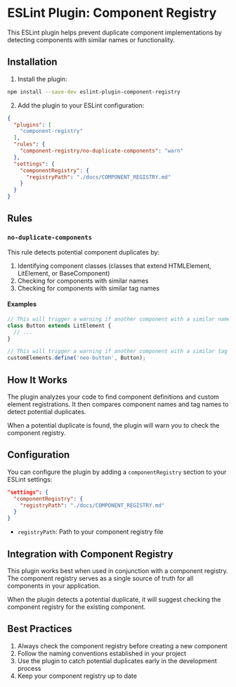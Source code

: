 # ESLint Plugin: Component Registry

This ESLint plugin helps prevent duplicate component implementations by detecting components with similar names or functionality.

## Installation

1. Install the plugin:

```bash
npm install --save-dev eslint-plugin-component-registry
```

2. Add the plugin to your ESLint configuration:

```json
{
  "plugins": [
    "component-registry"
  ],
  "rules": {
    "component-registry/no-duplicate-components": "warn"
  },
  "settings": {
    "componentRegistry": {
      "registryPath": "./docs/COMPONENT_REGISTRY.md"
    }
  }
}
```

## Rules

### `no-duplicate-components`

This rule detects potential component duplicates by:

1. Identifying component classes (classes that extend HTMLElement, LitElement, or BaseComponent)
2. Checking for components with similar names
3. Checking for components with similar tag names

#### Examples

```javascript
// This will trigger a warning if another component with a similar name exists
class Button extends LitElement {
  // ...
}

// This will trigger a warning if another component with a similar tag name exists
customElements.define('neo-button', Button);
```

## How It Works

The plugin analyzes your code to find component definitions and custom element registrations. It then compares component names and tag names to detect potential duplicates.

When a potential duplicate is found, the plugin will warn you to check the component registry.

## Configuration

You can configure the plugin by adding a `componentRegistry` section to your ESLint settings:

```json
"settings": {
  "componentRegistry": {
    "registryPath": "./docs/COMPONENT_REGISTRY.md"
  }
}
```

- `registryPath`: Path to your component registry file

## Integration with Component Registry

This plugin works best when used in conjunction with a component registry. The component registry serves as a single source of truth for all components in your application.

When the plugin detects a potential duplicate, it will suggest checking the component registry for the existing component.

## Best Practices

1. Always check the component registry before creating a new component
2. Follow the naming conventions established in your project
3. Use the plugin to catch potential duplicates early in the development process
4. Keep your component registry up to date
